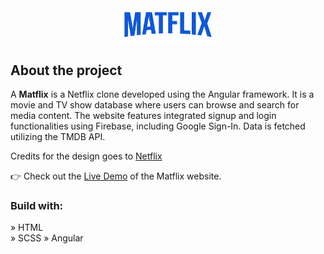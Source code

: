 <div align='center'><img style="width:30%" src='./src/assets/matflix-logo.png'/></div>

<h2>About the project</h2>

  <p>A <b>Matflix</b> is a Netflix clone developed using the Angular framework. It is a movie and TV show database where users can browse and search for media content. The website features integrated signup and login functionalities using Firebase, including Google Sign-In. Data is fetched utilizing the TMDB API.</p>

<p>Credits for the design goes to <a href='https://www.netflix.com'>Netflix</a></p>

👉 Check out the [Live Demo]([https://example.com](https://netflix-mm.web.app/)) of the Matflix website.      
              

<h3>Build with:</h3>

» HTML <br>
» SCSS
» Angular
